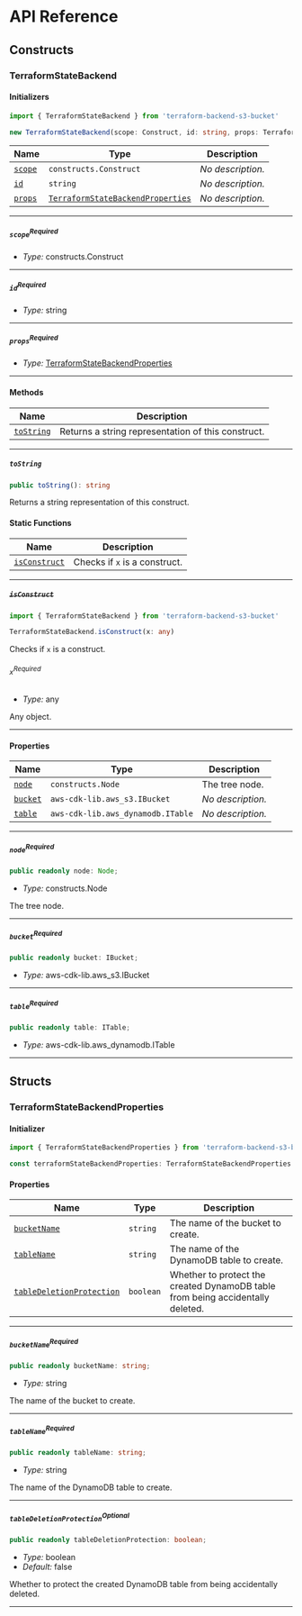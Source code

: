 # API Reference <a name="API Reference" id="api-reference"></a>

## Constructs <a name="Constructs" id="Constructs"></a>

### TerraformStateBackend <a name="TerraformStateBackend" id="terraform-backend-s3-bucket.TerraformStateBackend"></a>

#### Initializers <a name="Initializers" id="terraform-backend-s3-bucket.TerraformStateBackend.Initializer"></a>

```typescript
import { TerraformStateBackend } from 'terraform-backend-s3-bucket'

new TerraformStateBackend(scope: Construct, id: string, props: TerraformStateBackendProperties)
```

| **Name** | **Type** | **Description** |
| --- | --- | --- |
| <code><a href="#terraform-backend-s3-bucket.TerraformStateBackend.Initializer.parameter.scope">scope</a></code> | <code>constructs.Construct</code> | *No description.* |
| <code><a href="#terraform-backend-s3-bucket.TerraformStateBackend.Initializer.parameter.id">id</a></code> | <code>string</code> | *No description.* |
| <code><a href="#terraform-backend-s3-bucket.TerraformStateBackend.Initializer.parameter.props">props</a></code> | <code><a href="#terraform-backend-s3-bucket.TerraformStateBackendProperties">TerraformStateBackendProperties</a></code> | *No description.* |

---

##### `scope`<sup>Required</sup> <a name="scope" id="terraform-backend-s3-bucket.TerraformStateBackend.Initializer.parameter.scope"></a>

- *Type:* constructs.Construct

---

##### `id`<sup>Required</sup> <a name="id" id="terraform-backend-s3-bucket.TerraformStateBackend.Initializer.parameter.id"></a>

- *Type:* string

---

##### `props`<sup>Required</sup> <a name="props" id="terraform-backend-s3-bucket.TerraformStateBackend.Initializer.parameter.props"></a>

- *Type:* <a href="#terraform-backend-s3-bucket.TerraformStateBackendProperties">TerraformStateBackendProperties</a>

---

#### Methods <a name="Methods" id="Methods"></a>

| **Name** | **Description** |
| --- | --- |
| <code><a href="#terraform-backend-s3-bucket.TerraformStateBackend.toString">toString</a></code> | Returns a string representation of this construct. |

---

##### `toString` <a name="toString" id="terraform-backend-s3-bucket.TerraformStateBackend.toString"></a>

```typescript
public toString(): string
```

Returns a string representation of this construct.

#### Static Functions <a name="Static Functions" id="Static Functions"></a>

| **Name** | **Description** |
| --- | --- |
| <code><a href="#terraform-backend-s3-bucket.TerraformStateBackend.isConstruct">isConstruct</a></code> | Checks if `x` is a construct. |

---

##### ~~`isConstruct`~~ <a name="isConstruct" id="terraform-backend-s3-bucket.TerraformStateBackend.isConstruct"></a>

```typescript
import { TerraformStateBackend } from 'terraform-backend-s3-bucket'

TerraformStateBackend.isConstruct(x: any)
```

Checks if `x` is a construct.

###### `x`<sup>Required</sup> <a name="x" id="terraform-backend-s3-bucket.TerraformStateBackend.isConstruct.parameter.x"></a>

- *Type:* any

Any object.

---

#### Properties <a name="Properties" id="Properties"></a>

| **Name** | **Type** | **Description** |
| --- | --- | --- |
| <code><a href="#terraform-backend-s3-bucket.TerraformStateBackend.property.node">node</a></code> | <code>constructs.Node</code> | The tree node. |
| <code><a href="#terraform-backend-s3-bucket.TerraformStateBackend.property.bucket">bucket</a></code> | <code>aws-cdk-lib.aws_s3.IBucket</code> | *No description.* |
| <code><a href="#terraform-backend-s3-bucket.TerraformStateBackend.property.table">table</a></code> | <code>aws-cdk-lib.aws_dynamodb.ITable</code> | *No description.* |

---

##### `node`<sup>Required</sup> <a name="node" id="terraform-backend-s3-bucket.TerraformStateBackend.property.node"></a>

```typescript
public readonly node: Node;
```

- *Type:* constructs.Node

The tree node.

---

##### `bucket`<sup>Required</sup> <a name="bucket" id="terraform-backend-s3-bucket.TerraformStateBackend.property.bucket"></a>

```typescript
public readonly bucket: IBucket;
```

- *Type:* aws-cdk-lib.aws_s3.IBucket

---

##### `table`<sup>Required</sup> <a name="table" id="terraform-backend-s3-bucket.TerraformStateBackend.property.table"></a>

```typescript
public readonly table: ITable;
```

- *Type:* aws-cdk-lib.aws_dynamodb.ITable

---


## Structs <a name="Structs" id="Structs"></a>

### TerraformStateBackendProperties <a name="TerraformStateBackendProperties" id="terraform-backend-s3-bucket.TerraformStateBackendProperties"></a>

#### Initializer <a name="Initializer" id="terraform-backend-s3-bucket.TerraformStateBackendProperties.Initializer"></a>

```typescript
import { TerraformStateBackendProperties } from 'terraform-backend-s3-bucket'

const terraformStateBackendProperties: TerraformStateBackendProperties = { ... }
```

#### Properties <a name="Properties" id="Properties"></a>

| **Name** | **Type** | **Description** |
| --- | --- | --- |
| <code><a href="#terraform-backend-s3-bucket.TerraformStateBackendProperties.property.bucketName">bucketName</a></code> | <code>string</code> | The name of the bucket to create. |
| <code><a href="#terraform-backend-s3-bucket.TerraformStateBackendProperties.property.tableName">tableName</a></code> | <code>string</code> | The name of the DynamoDB table to create. |
| <code><a href="#terraform-backend-s3-bucket.TerraformStateBackendProperties.property.tableDeletionProtection">tableDeletionProtection</a></code> | <code>boolean</code> | Whether to protect the created DynamoDB table from being accidentally deleted. |

---

##### `bucketName`<sup>Required</sup> <a name="bucketName" id="terraform-backend-s3-bucket.TerraformStateBackendProperties.property.bucketName"></a>

```typescript
public readonly bucketName: string;
```

- *Type:* string

The name of the bucket to create.

---

##### `tableName`<sup>Required</sup> <a name="tableName" id="terraform-backend-s3-bucket.TerraformStateBackendProperties.property.tableName"></a>

```typescript
public readonly tableName: string;
```

- *Type:* string

The name of the DynamoDB table to create.

---

##### `tableDeletionProtection`<sup>Optional</sup> <a name="tableDeletionProtection" id="terraform-backend-s3-bucket.TerraformStateBackendProperties.property.tableDeletionProtection"></a>

```typescript
public readonly tableDeletionProtection: boolean;
```

- *Type:* boolean
- *Default:* false

Whether to protect the created DynamoDB table from being accidentally deleted.

---



